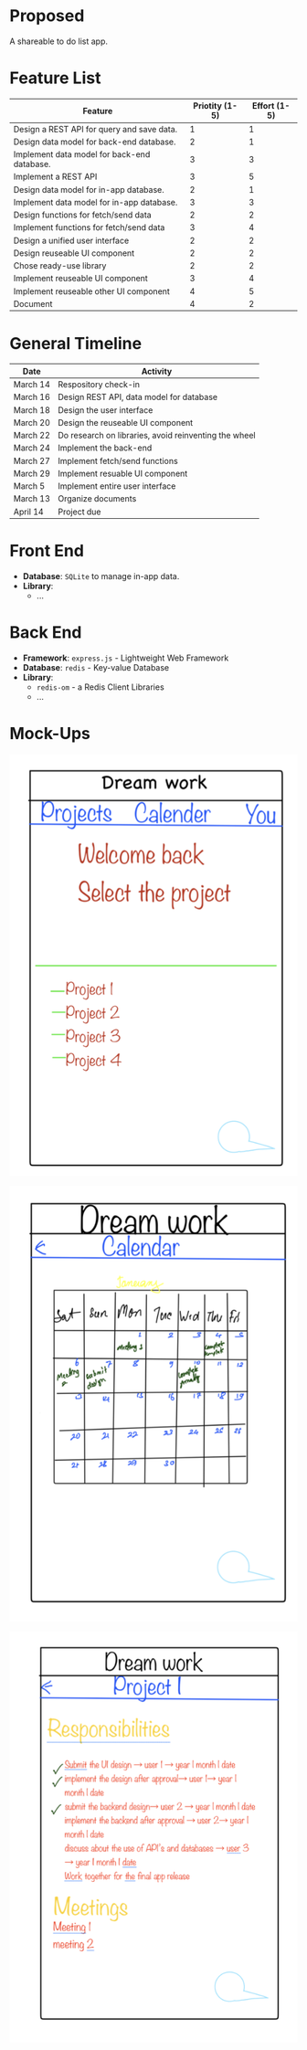 # Proposed
A shareable to do list app.

# Feature List
|Feature|Priotity (1-5)|Effort (1-5)|
|-----|-----|----|
| Design a REST API for query and save data. | 1| 1|
| Design data model for back-end database. | 2| 1|
| Implement data model for back-end database. | 3| 3|
| Implement a REST API | 3| 5|
| Design data model for in-app database.| 2| 1|
| Implement data model for in-app database.| 3| 3|
| Design functions for fetch/send data| 2| 2| 
| Implement functions for fetch/send data| 3| 4| 
| Design a unified user interface| 2| 2|
| Design reuseable UI component| 2| 2|
| Chose ready-use library| 2| 2|
| Implement reuseable UI component| 3| 4|
| Implement reuseable other UI component| 4| 5|
| Document | 4| 2|

# General Timeline
|Date|Activity|
|----|--------|
|March 14| Respository check-in|
|March 16| Design REST API, data model for database|
|March 18| Design the user interface|
|March 20| Design the reuseable UI component|
|March 22| Do research on libraries, avoid reinventing the wheel|
|March 24| Implement the back-end|
|March 27| Implement fetch/send functions|
|March 29| Implement resuable UI component|
|March 5| Implement entire user interface|
|March 13| Organize documents|
|April 14| Project due|

# Front End
- **Database**: ```SQLite``` to manage in-app data.
- **Library**: 
  - ...

# Back End
- **Framework**: ```express.js``` - Lightweight Web Framework
- **Database**: ```redis``` - Key-value Database
- **Library**: 
  - ```redis-om``` - a Redis Client Libraries
  - ...

# Mock-Ups
![home page](/proposal/img/homePage.png)

![calendar page](img/calendarPage.png)

![project page](img/projectPage.png)
